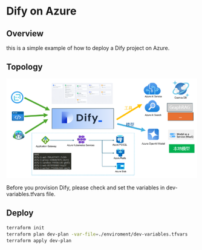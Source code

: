 # Dify on Azure
## Overview
this is a simple example of how to deploy a Dify project on Azure.
## Topology
![Topology](./images/image.png)

Before you provision Dify, please check and set the variables in dev-variables.tfvars file.

## Deploy
```bash
terraform init
terraform plan dev-plan -var-file=./enviroment/dev-variables.tfvars
terraform apply dev-plan
```